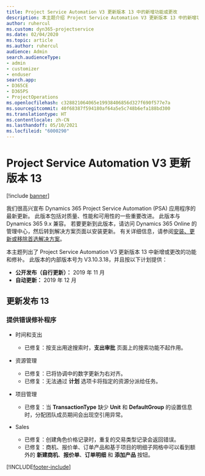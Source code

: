 ```yaml
---
title: Project Service Automation V3 更新版本 13 中的新增功能或更改
description: 本主题介绍 Project Service Automation V3 更新版本 13 中的新增功能。
author: ruhercul
ms.custom: dyn365-projectservice
ms.date: 02/04/2020
ms.topic: article
ms.author: ruhercul
audience: Admin
search.audienceType:
- admin
- customizer
- enduser
search.app:
- D365CE
- D365PS
- ProjectOperations
ms.openlocfilehash: c328821064065e19938406856d327f690f577e7a
ms.sourcegitcommit: 40f68387f594180af64a5e5c748b6efa188bd300
ms.translationtype: HT
ms.contentlocale: zh-CN
ms.lasthandoff: 05/10/2021
ms.locfileid: "6000290"
---
```

# <a name="project-service-automation-update-release-13-v3"></a>Project Service Automation V3 更新版本 13

[!include [banner](../includes/psa-now-project-operations.md)]

我们很高兴宣布 Dynamics 365 Project Service Automation (PSA) 应用程序的最新更新。 此版本包括对质量、性能和可用性的一些重要改进。 此版本与 Dynamics 365 9.x 兼容。 若要更新到此版本，请访问 Dynamics 365 Online 的管理中心，然后转到解决方案页面以安装更新。 有关详细信息，请参阅[安装、更新或移除首选解决方案](/power-platform/admin/install-remove-preferred-solution)。

本主题列出了 Project Service Automation V3 更新版本 13 中新增或更改的功能和修补。 此版本的内部版本号为 V3.10.3.18，并且按以下计划提供：

- **公开发布（自行更新）：** 2019 年 11 月
- **自动更新：** 2019 年 12 月


## <a name="update-release-13"></a>更新发布 13 

### <a name="bug-fixes"></a>提供错误修补程序

- 时间和支出

     - 已修复：按支出用途搜索时，**支出审批** 页面上的搜索功能不起作用。

- 资源管理

     - 已修复：已将协调中的数字更新为右对齐。
     - 已修复：无法通过 **计划** 选项卡将指定的资源分派给任务。

- 项目管理

     - 已修复：当 **TransactionType** 缺少 **Unit** 和 **DefaultGroup** 的设置信息时，分配团队成员期间会出现空引用异常。

- Sales

     - 已修复：创建角色价格记录时，重复的交易类型记录会返回错误。
     - 已修复：商机、报价单、订单产品和基于项目的明细子网格中可以看到额外的 **新建商机**、**报价单**、**订单明细** 和 **添加产品** 按钮。




[!INCLUDE[footer-include](../includes/footer-banner.md)]